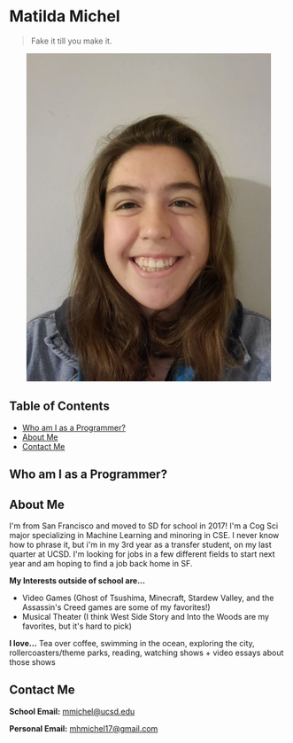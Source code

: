 # Matilda Michel

> Fake it till you make it.

<p align="center">
  
   <img src="profesh_selfie_small.jpg">
</p>

## Table of Contents
- [Who am I as a Programmer?](https://mhm1117.github.io/CSE110/#who-am-i-as-a-programmer)
- [About Me](https://mhm1117.github.io/CSE110/#about-me)
- [Contact Me](https://mhm1117.github.io/CSE110/#contact-me)

## Who am I as a Programmer?

## About Me
I'm from San Francisco and moved to SD for school in 2017! I'm a Cog Sci major specializing in Machine Learning and minoring in CSE. I never know how to phrase it, but i'm in my 3rd year as a transfer student, on my last quarter at UCSD. I'm looking for jobs in a few different fields to start next year and am hoping to find a job back home in SF.

**My Interests outside of school are...**
- Video Games (Ghost of Tsushima, Minecraft, Stardew Valley, and the Assassin's Creed games are some of my favorites!)
- Musical Theater (I think West Side Story and Into the Woods are my favorites, but it's hard to pick)

**I love...** Tea over coffee, swimming in the ocean, exploring the city, rollercoasters/theme parks, reading, watching shows + video essays about those shows

## Contact Me
**School Email:** mmichel@ucsd.edu

**Personal Email:** mhmichel17@gmail.com

